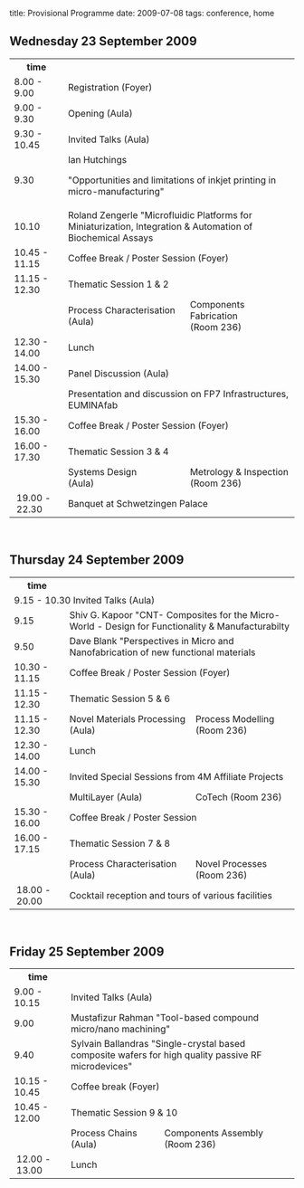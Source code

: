 title: Provisional Programme
date: 2009-07-08 
tags: conference, home


<!--break-->
##  Wednesday 23 September 2009



<table class="info">
<tr><th>time</th><th colspan="2"></th></tr>
<tr class="emphasis">
  <td>8.00 - 9.00</td>
  <td colspan="2"> Registration (Foyer)</td>
</tr>
<tr class="even emphasis">
  <td> 9.00 - 9.30   </td>
  <td colspan="2"> Opening (Aula)</td>
</tr>
<tr class="emphasis">
  <td> 9.30 - 10.45  </td>
  <td colspan="2"> Invited Talks (Aula)</td>
</tr>
<tr class="even">
  <td> 9.30</td>
  <td colspan="2"> Ian Hutchings  
  
"Opportunities and limitations of inkjet printing in micro-manufacturing" 	</td>
</tr>
<tr>
  <td> 10.10</td>
  <td colspan="2"> Roland Zengerle  "Microfluidic Platforms for Miniaturization, Integration & Automation of Biochemical Assays</td>
</tr>
<tr class="even refreshments">
  <td> 10.45 - 11.15</td>
  <td colspan="2"> Coffee Break / Poster Session (Foyer)	</td>
</tr>
<tr class="emphasis">
  <td>11.15 - 12.30</td>
  <td colspan="2"> Thematic Session 1 & 2</td>
</tr>
<tr class="even">
  <td> </td>
  <td> Process Characterisation<br/> (Aula)</td>
  <td> Components Fabrication<br/> (Room 236)</td>
</tr>
<tr class="refreshments">
  <td> 12.30 - 14.00 </td>
  <td colspan="2"> Lunch</td>
</tr>
<tr class="even emphasis">
  <td> 14.00 - 15.30 </td>
  <td colspan="2"> Panel Discussion (Aula)</td>
</tr>	
<tr>
  <td> </td>
  <td colspan="2"> Presentation and discussion on FP7 Infrastructures, EUMINAfab</td>
  </td>
</tr>
<tr class="even refreshments">
  <td> 15.30 - 16.00 </td>
  <td colspan="2"> Coffee Break / Poster Session (Foyer)	</td>
</tr>
<tr class="emphasis">
  <td> 16.00 - 17.30 </td>
  <td colspan="2"> Thematic Session 3 & 4</td>
</tr>
<tr class="even">
  <td> </td>
  <td> Systems Design <br />(Aula)</td>
  <td> Metrology & Inspection <br />(Room 236)</td>
</tr>
<tr class=" refreshments">
  <td>&nbsp;19.00&nbsp;-&nbsp;22.30&nbsp;</td>
  <td colspan="2"> Banquet at Schwetzingen Palace</td>
</tr>
</table>  
<br />  
  
##  Thursday 24 September 2009


<table class="info">
<tr><th>time</th><th colspan="2"></th></tr>
<tr class="emphasis">
    <td colspan="2">9.15 - 10.30 Invited Talks (Aula)</td>
</tr>
<tr class="even">
  <td> 9.15 </td>
  <td colspan="2"> Shiv G. Kapoor "CNT- Composites for the Micro-World - Design for Functionality & Manufacturabilty</td>
</tr>
<tr class="">
  <td> 9.50 </td>
  <td colspan="2"> Dave Blank "Perspectives in Micro and Nanofabrication of new functional materials </td>
</tr>
<tr class="even refreshments">
  <td> 10.30 - 11.15 </td>
  <td colspan="2"> Coffee Break / Poster Session (Foyer)  </td>
</tr>
<tr class="emphasis">
  <td> 11.15 - 12.30 </td>
  <td colspan="2">Thematic Session 5 & 6 </td>
</tr>
<tr class="">
  <td> 11.15 - 12.30 </td>
  <td> Novel Materials Processing<br />  (Aula)</td>
  <td> Process Modelling <br /> (Room 236)</td>
</tr>
<tr class="even refreshments">
   <td>   12.30 - 14.00  </td>
   <td colspan="2"> Lunch</td>
</tr>
<tr class="emphasis">
  <td> 14.00 - 15.30 </td>
  <td colspan="2"> Invited Special Sessions from 4M Affiliate Projects </td>
</tr>
<tr class="even">
  <td> </td>
  <td> MultiLayer  (Aula)</td>
  <td> CoTech    (Room 236) </td>
</tr>
<tr class=" refreshments">
  <td> 15.30 - 16.00 </td>
  <td colspan="2"> Coffee Break / Poster Session </td>
</tr>
<tr class="emphasis even">
  <td> 16.00 - 17.15 </td>
  <td colspan="2"> Thematic Session 7 & 8 </td>
</tr>
<tr class="even">
  <td> </td>
  <td> Process Characterisation  (Aula)</td>
  <td> Novel Processes (Room 236) </td>
</tr>

<tr class=" refreshments">
  <td>&nbsp;18.00&nbsp;-&nbsp;20.00&nbsp;</td>
  <td colspan="2"> Cocktail reception and tours of various facilities </td>
</tr>
</table>  
<br />

##  Friday 25 September 2009


<table class="info">
<tr><th>time</th><th colspan="2"></th></tr>
<tr class="emphasis">
  <td> 9.00 - 10.15 </td>
  <td colspan="2"> Invited Talks (Aula) </td>
</tr>
<tr class="even">
  <td> 9.00  </td>
  <td colspan="2"> Mustafizur Rahman "Tool-based compound micro/nano machining" </td>
</tr>
<tr class="">
  <td> 9.40  </td>
  <td colspan="2"> Sylvain Ballandras "Single-crystal based composite wafers for high quality passive RF microdevices"</td>
</tr>
<tr class="even refreshments">
  <td> 10.15 - 10.45</td>
  <td colspan="2"> Coffee break (Foyer)	</td>
</tr>
<tr class="emphasis">
  <td> 10.45 - 12.00</td>
  <td colspan="2"> Thematic Session 9 & 10</td>
</tr>
<tr class="even">
  <td> </td>
  <td> Process Chains<br/> (Aula)</td>
  <td> Components Assembly<br/> (Room 236)</td>
</tr>
<tr class=" refreshments">
  <td>&nbsp;12.00&nbsp;-&nbsp;13.00&nbsp;</td>
  <td colspan="2"> Lunch</td>
</tr>
</table>
<br />

